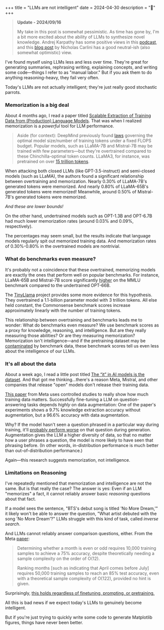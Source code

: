 +++
title = "LLMs are not intelligent"
date = 2024-04-30
description = "🌳"
+++

> **Update - 2024/09/16**
>
> My take in this post is somewhat pessimistic. As time has
> gone by, I'm a bit more excited about the ability of LLMs to
> synthesize novel knowledge. Andrej Karpathy has some positive views in
> this [podcast](https://www.youtube.com/watch?v=hM_h0UA7upI), and this [blog post](https://nicholas.carlini.com/writing/2024/how-i-use-ai.html) by Nicholas Carlini
> has a good neutral-ish (also somewhat optimistic) view.

I've found myself using LLMs less and less over time. They're great for generating summaries, rephrasing writing, explaining concepts, and writing some code—things I refer to as "manual labor." But if you ask them to do anything reasoning-heavy, they fail very often.

Today's LLMs are not actually intelligent; they're just really good stochastic parrots.

### Memorization is a big deal

About 4 months ago, I read a paper titled [Scalable Extraction of Training Data from (Production) Language Models](https://arxiv.org/abs/2311.17035). That was when I realized memorization is a *powerful* tool for LLM performance.

> Aside (for context): DeepMind previously found [laws](https://arxiv.org/abs/2203.15556) governing the optimal model size/number of training tokens under a fixed FLOPS budget. Popular models, such as LLaMA-7B and Mistral-7B may be trained with few parameters—but they're overtrained compared to these Chinchilla-optimal token counts. LLaMA3, for instance, was pretrained on over [15 trillion tokens](https://github.com/meta-llama/llama3/blob/main/MODEL_CARD.md).

When attacking both closed LLMs (like GPT-3.5-instruct) and semi-closed models (such as LLaMA), the authors found a significant relationship between overtraining and memorization. Nearly 0.30% of LLaMA-7B's generated tokens were memorized. And nearly 0.80% of LLaMA-65B's generated tokens were memorized! Meanwhile, around 0.50% of Mistral-7B's generated tokens were memorized.

*And these are lower bounds!*

On the other hand, undertrained models such as OPT-1.3B and OPT-6.7B had much lower memorization rates (around 0.03% and 0.09%, respectively).

The percentages may seem small, but the results indicate that language models regularly spit out memorized training data. And memorization rates of 0.30%-0.80% in the overtrained models are nontrivial.

### What do benchmarks even measure?

It's probably not a coincidence that these overtrained, memorizing models are exactly the ones that perform well on popular benchmarks. For instance, LLaMA-65B and Mistral-7B score significantly [higher](https://paperswithcode.com/sota/multi-task-language-understanding-on-mmlu) on the MMLU benchmark compared to the undertrained OPT-66B.

The [TinyLlama](https://github.com/jzhang38/TinyLlama) project provides some more evidence for this hypothesis. They overtrained a 1.1-billion parameter model with 3 trillion tokens. All else held constant, the Commonsense benchmark scores increase approximately linearly with the number of training tokens.

This relationship between overtraining and benchmarks leads me to wonder: What do benchmarks even measure? We use benchmark scores as a proxy for knowledge, reasoning, and intelligence. But are they really measuring those abilities? Or are they measuring memorization? Memorization isn't intelligence—and if the pretraining dataset may be [contaminated](https://arxiv.org/pdf/2311.04850) by benchmark data, these benchmark scores tell us even less about the intelligence of our LLMs.

### It's all about the data

About a week ago, I read a little post titled [The “it” in AI models is the dataset](https://nonint.com/2023/06/10/the-it-in-ai-models-is-the-dataset/). And that got me thinking...there's a reason Meta, Mistral, and other companies that release "open" models don't release their training data.

[This paper](https://arxiv.org/abs/2309.14402) from Meta uses controlled studies to really show how much training data matters.  Successfully fine-tuning a LLM on question-answering tasks depends *highly* on data augmentation: One of the paper's experiments shows a 9.7% knowledge extraction accuracy without augmentation, but a 96.6% accuracy with data augmentation.

Why? If the model hasn't seen a question phrased in a particular way during training, it'll [probably perform worse](https://arxiv.org/abs/2306.11270) on that question during generation. Augmentation gives the LLM a higher diversity of data, so that no matter how a user phrases a question, the model is more likely to have seen that phrasing before. (In other words, in-distribution performance is much better than out-of-distribution performance.)

Again—this research suggests memorization, not intelligence.

### Limitations on Reasoning

I've repeatedly mentioned that memorization and intelligence are not the same. But is that really the case? The answer is yes: Even if an LLM "memorizes" a fact, it cannot reliably answer basic *reasoning* questions about that fact.

If a model sees the sentence, "BTS's debut song is titled 'No More Dream,'" it likely won't be able to answer the question, "What artist debuted with the song 'No More Dream'?" LLMs struggle with this kind of task, called *inverse search*.

And LLMs cannot reliably answer comparison questions, either. From the Meta [paper](https://arxiv.org/abs/2309.14402):
> Determining whether a month is even or odd requires 10,000 training samples to achieve a 75% accuracy, despite theoretically needing a sample complexity on the order of O(12).
> 
> Ranking months \[such as indicating that April comes before July\] requires 50,000 training samples to reach an 85% test accuracy, even with a theoretical sample complexity of O(122), provided no hint is given.

Surprisingly, <u>this holds regardless of finetuning, prompting, or pretraining.</u>

All this is bad news if we expect today's LLMs to genuinely become intelligent.

But if you're just trying to quickly write some code to generate Matplotlib figures, things have never been better.

